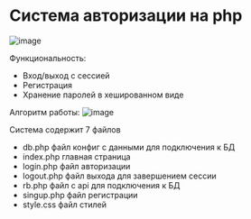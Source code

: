 # Система авторизации на php
![image](https://user-images.githubusercontent.com/96663849/209523004-1821f27e-de6c-425d-b3c4-40fad4c2eed9.png)

Функциональность:
- Вход/выход с сессией
- Регистрация
- Хранение паролей в хешированном виде

Алгоритм работы:
![image](https://user-images.githubusercontent.com/96663849/209523424-fc2eaadd-dc8b-4afe-b3cb-14f7a235f012.png)

Система содержит 7 файлов
- db.php файл конфиг с данными для подключения к БД
- index.php главная страница 
- login.php файл авторизации 
- logout.php файл выхода для завершением сессии
- rb.php файл с api для подключения к БД
- singup.php файл регистрации
- style.css файл стилей
